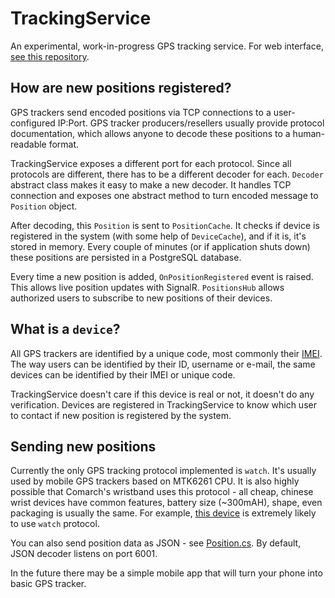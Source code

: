 # TrackingService
An experimental, work-in-progress GPS tracking service. For web interface, [see this repository](https://github.com/xtul/tracking-web).

## How are new positions registered?

GPS trackers send encoded positions via TCP connections to a user-configured IP:Port. GPS tracker producers/resellers usually provide protocol documentation, which allows anyone to decode these positions to a human-readable format.

TrackingService exposes a different port for each protocol. Since all protocols are different, there has to be a different decoder for each. `Decoder` abstract class makes it easy to make a new decoder. It handles TCP connection and exposes one abstract method to turn encoded message to `Position` object.

After decoding, this `Position` is sent to `PositionCache`. It checks if device is registered in the system (with some help of `DeviceCache`), and if it is, it's stored in memory. Every couple of minutes (or if application shuts down) these positions are persisted in a PostgreSQL database.

Every time a new position is added, `OnPositionRegistered` event is raised. This allows live position updates with SignalR. `PositionsHub` allows authorized users to subscribe to new positions of their devices.

## What is a `device`?

All GPS trackers are identified by a unique code, most commonly their [IMEI](https://en.wikipedia.org/wiki/International_Mobile_Equipment_Identity). The way users can be identified by their ID, username or e-mail, the same devices can be identified by their IMEI or unique code.

TrackingService doesn't care if this device is real or not, it doesn't do any verification. Devices are registered in TrackingService to know which user to contact if new position is registered by the system.

## Sending new positions

Currently the only GPS tracking protocol implemented is `watch`. It's usually used by mobile GPS trackers based on MTK6261 CPU. It is also highly possible that Comarch's wristband uses this protocol - all cheap, chinese wrist devices have common features, battery size (~300mAH), shape, even packaging is usually the same. For example, [this device](https://www.alibaba.com/product-detail/Factory-gps-smartwatch-X6-phone-android_1600210996211.html) is extremely likely to use `watch` protocol.

You can also send position data as JSON - see [Position.cs](https://github.com/xtul/TrackingService/blob/master/TrackingService.Model/Objects/DbSet/Position.cs). By default, JSON decoder listens on port 6001.

In the future there may be a simple mobile app that will turn your phone into basic GPS tracker.
